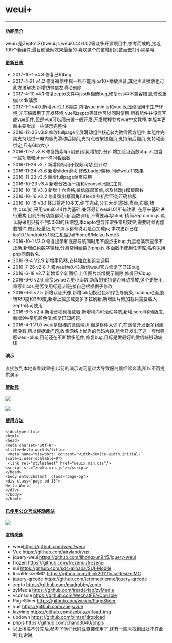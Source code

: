 # weui+
---
#### [功能简介](http://weixin.yoby123.cn/weui/)  
weui+是Zepto1.2和weui.js,weui0.44/1.02等众多开源项目中,参考而成的,接近100个新组件,最目前全网效果最全的.喜欢这个的童鞋们别吝啬去打小星星哦.
#### [更新日志](http://weixin.yoby123.cn/weui/c/help1.html)
- 2017-10-1 v4.3 修复已知bug
- 2017-4-21 v4.2 修复微信中摇一摇不能再ios10+播放声音,其他声音播放也可此方法解决,新增仿微信左滑动删除
- 2017-4-10 v4.1 修复zepto文件中jssdk相册bug,修复css中不兼容错误,修改重做jssdk演示
- 2017-1-1 v4.0 新增vue2.1.6类库,包括vue.min.js和vue.js,压缩版用于生产环境,非压缩版用于开发环境,vue和zepto等其他可以同时使用,所有组件并没有写成vue组件,但是vue可以用来做一般开发,开发教程参考vue中文教程;本版本更新主要增加一些演示完整性
- 2016-12-25 v3.9 修改fullpage全屏滑动组件核心js为微信官方组件,本组件完美支持超过一屏内容先滑动后翻页,支持点击按钮翻页,支持前后翻页,支持动画绑定,只有6kb大小
- 2016-12-7 v3.8  修复搜索1px阴影错误,增加打分js,增加验证函数php.js,包含一些功能和php一样同名函数
- 2016-11-26 v3.7 新增角标用于视频网站,倒计时
- 2016-11-24 v3.6 新增slider滑块,修改badge徽标,同步weui1.1效果
- 2016-11-23 v3.5 新增fullpage单页应用
- 2016-10-23 v3.4 新增音效摇一摇和vconsole调试工具
- 2016-10-18 v3.3 新增十六宫格,微信底部菜单,以及修改js模板函数
- 2016-10-16 v3.2 修复弹出框圆角和flex某些机型不能正确排版
- 2016-10-15 V3.1 经过将近10多天,终于完成,分五大类(基础,表单,布局,组件,css/js),采用weui0.44作为基础,兼容最新weui1.01所有效果;
在原来基础进行重构,目前所有功能都采用js函数调用,不需要再写html;
精简zepto.min.js;默认将采用只有不到50KB的压缩包,本zepto包含非常多常用效果,需要时候再加载插件,做到轻量级,每个演示都有说明是否加载js;
本次更新已在ios10.1/android5.1测试,机型为iPhone6/Meizu Note3
- 2016-10-1 V3.0 修复提示和底部导航同时用不能点击bug.九宫格演示显示不正确,新增红色数字徽标,分离常用函数为php.js,本函数不使用任何库,名称采用php同函数名.
- 2016-9-4 V2.9  新增手风琴,支持独立和组合调用 
- 2016-7-26 v2.8  升级weui为0.43,微信weui官方修复了已知bug.
- 2016-6-18 v2.7  新增15个新图标,上传图片新增提示删除,修复已知bug.
- 2016-6-6 v2.6   替换swipe为更小函数,新版的支持是否自动播放,这个更好用,重写此css,是否使用标题,超链接自己根据例子修改 
- 2016-6-5  v2.5  新增认证头像,新增tab切换红色和绿色导航条,loading动画,旋转180度和360度,新增上拉加载更多下拉刷新,新增图片懒加载只需要载入zepto即可使用   
- 2016-6-3  v2.4  新增音视频播放器,新增横向可滚动导航,新增iscroll移动版库,新增9种常见颜色值;修复已知问题.   
- 2016-4-1 V1.0 weui是很棒的微信端UI,但是组件太少了,在微信开发很多组建都没有,所以根据此问题,收集网络上优秀的代码片段,组合开发出了这一套增强版weui-plus,目前还在不断增多组件,修复bug,目标是做最好的微信端移动端UI.

#### 演示
直接放到本地查看效果吧,以前的演示访问量过大导致服务器经常奔溃,所以不再提供演示

#### [赞助我](#)
![](http://7xr193.com1.z0.glb.clouddn.com/weixin-v.jpg?time=1463681994)  

![](http://7xr193.com1.z0.glb.clouddn.com/zhi-v.jpg?time=1463681994)

#### [使用方法](http://www.kancloud.cn/logoove/we7/249788)
~~~
<!doctype html>
<html>
<head>
<meta charset="utf-8">
<title>Hello world</title>
 <meta name="viewport" content="width=device-width,initial-scale=1,user-scalable=0">
 <link rel="stylesheet" href="weuix.min.css"/>
<script src="zepto.min.js"></script>
</head>
<body ontouchstart  class="page-bg">
<div class="page-bd-15">
Hello World
</div>
</body>
</html>
~~~
####  [已使用公众号或移动网站](#)
![](http://open.weixin.qq.com/qr/code/?username=gh_0c65a0b2e150)

#### [友情感谢](#)
- weui<https://github.com/weui/weui>
- Vux <https://github.com/airyland/vux>
- jquery-weui <https://github.com/lihongxun945/jquery-weui>
- frozen <https://github.com/frozenui/frozenui>
- sui <https://github.com/sdc-alibaba/SUI-Mobile>
- localResizeIMG <https://github.com/think2011/localResizeIMG>
- jquery-qrcode <https://github.com/jeromeetienne/jquery-qrcode>
- zepto <https://github.com/madrobby/zepto>
- zyMedia <https://github.com/ireaderlab/zyMedia>
- vconsole <https://github.com/WechatFE/vConsole>
- PageSlider <https://github.com/weixin/PageSlider>
- vue <https://github.com/vuejs/vue>
- lazyimg <https://github.com/lzxb/lazy-load-img>
- updown <https://github.com/ximan/dropload>
- phpjs <https://github.com/chand3040/phpjs>
- 以上排名不分先后,参考了他们代码或直接使用了,还有一些未找到出处不在此列出,谢谢.